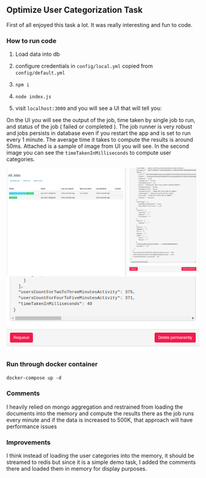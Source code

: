 ## Optimize User Categorization Task

First of all enjoyed this task a lot. It was really interesting and fun to code. 

### How to run code 
1. Load data into db 

1. configure credentials in `config/local.yml` copied from `config/default.yml`
1. `npm i`

1. `node index.js`

1. visit `localhost:3000` and you will see a UI that will tell you: 

On the UI you will see the output of the job, time taken by single job to run, and status of the job ( failed or completed ). The job runner is very robust and jobs persists in database even if you restart the app and is set to run every 1 minute. The average time it takes to compute the results is around 50ms. Attached is a sample of image from UI you will see. In the second image you can see the `timeTakenInMilliseconds` to compute user categories. 

![Scheduler Monitor](task1.png)
![Scheduler Monitor](task2.png)

### Run through docker container

`docker-compose up -d`

### Comments
I heavily relied on mongo aggregation and restrained from loading the documents into the memory and compute the results there as the job runs every minute and if the data is increased to 500K, that approach will have performance issues
### Improvements 

I think instead of loading the user categories into the memory, it should be streamed to redis but since it is a simple demo task, I added the comments there and loaded them in memory for display purposes. 